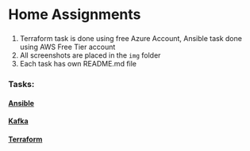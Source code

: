 # Home Assignments

### 
1. Terraform task is done using free Azure Account, Ansible task done using AWS Free Tier account
2. All screenshots are placed in the `img` folder
3. Each task has own README.md file


### Tasks:
#### [Ansible](./Ansible/README.md)
#### [Kafka](./Kafka/README.md)
#### [Terraform](./Terraform/READmE.md)